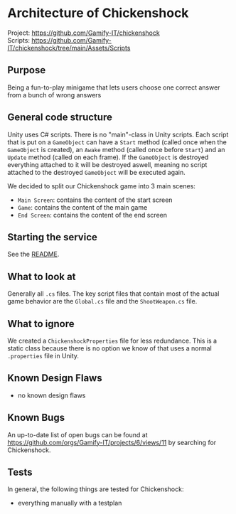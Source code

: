 # Architecture of Chickenshock

Project: <https://github.com/Gamify-IT/chickenshock> \
Scripts: <https://github.com/Gamify-IT/chickenshock/tree/main/Assets/Scripts>

## Purpose

Being a fun-to-play minigame that lets users choose one correct answer from a bunch of wrong answers

## General code structure

Unity uses C# scripts.
There is no "main"-class in Unity scripts. 
Each script that is put on a `GameObject` can have a `Start` method (called once when the `GameObject` is created), an `Awake` method (called once before `Start`) and an `Update` method (called on each frame). 
If the `GameObject` is destroyed everything attached to it will be destroyed aswell, meaning no script attached to the destroyed `GameObject` will be executed again.

We decided to split our Chickenshock game into 3 main scenes:
- `Main Screen`: contains the content of the start screen
- `Game`: contains the content of the main game
- `End Screen`: contains the content of the end screen

## Starting the service

See the [README](https://github.com/Gamify-IT/chickenshock#readme).

## What to look at

Generally all `.cs` files. 
The key script files that contain most of the actual game behavior are the `Global.cs` file and the `ShootWeapon.cs` file. 

## What to ignore

We created a `ChickenshockProperties` file for less redundance. 
This is a static class because there is no option we know of that uses a normal `.properties` file in Unity.

## Known Design Flaws

- no known design flaws

## Known Bugs

An up-to-date list of open bugs can be found at <https://github.com/orgs/Gamify-IT/projects/6/views/11> by searching for Chickenshock.

## Tests

In general, the following things are tested for Chickenshock:
- everything manually with a testplan
